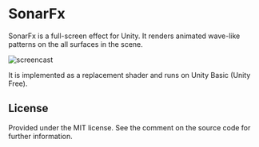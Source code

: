 SonarFx
=======

SonarFx is a full-screen effect for Unity. It renders animated wave-like
patterns on the all surfaces in the scene.

![screencast](http://keijiro.github.io/SonarFx/screencast.gif)

It is implemented as a replacement shader and runs on Unity Basic (Unity Free).

License
-------

Provided under the MIT license. See the comment on the source code for further
information.
